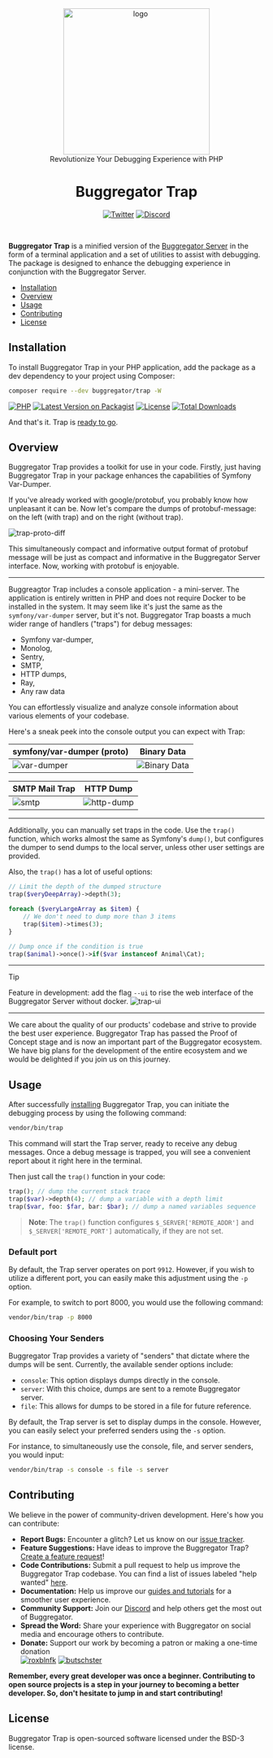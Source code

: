 <div align="center">
    <img alt="logo" src="https://github.com/buggregator/trap/assets/4152481/c53e7107-e1c5-48b9-9789-4a6bce9b903b" style="width: 3in" />
    <div>Revolutionize Your Debugging Experience with PHP</div>
</div>
<h1 align="center">Buggregator Trap</h1>

<div align="center">

[![Twitter](https://img.shields.io/badge/-Follow-black?style=flat-square&logo=X)](https://twitter.com/buggregator)
[![Discord](https://img.shields.io/discord/1172942458598985738?style=flat-square&logo=discord&color=0000ff)](https://discord.gg/qF3HpXhMEP)

</div>

<br />

**Buggregator Trap** is a minified version of the [Buggregator Server](https://github.com/buggregator/server)
in the form of a terminal application and a set of utilities to assist with debugging.
The package is designed to enhance the debugging experience in conjunction with the Buggregator Server.

- [Installation](#installation)
- [Overview](#overview)
- [Usage](#usage)
- [Contributing](#contributing)
- [License](#license)

## Installation

To install Buggregator Trap in your PHP application, add the package as a dev dependency
to your project using Composer:

```bash
composer require --dev buggregator/trap -W
```

[![PHP](https://img.shields.io/packagist/php-v/buggregator/trap.svg?style=flat-square&logo=php)](https://packagist.org/packages/buggregator/trap)
[![Latest Version on Packagist](https://img.shields.io/packagist/v/buggregator/trap.svg?style=flat-square&logo=packagist)](https://packagist.org/packages/buggregator/trap)
[![License](https://img.shields.io/packagist/l/buggregator/trap.svg?style=flat-square)](LICENSE.md)
[![Total Downloads](https://img.shields.io/packagist/dt/buggregator/trap.svg?style=flat-square)](https://packagist.org/packages/buggregator/trap)

And that's it. Trap is [ready to go](#usage).

## Overview

Buggregator Trap provides a toolkit for use in your code. Firstly, just having Buggregator Trap in your
package enhances the capabilities of Symfony Var-Dumper.

If you've already worked with google/protobuf, you probably know how unpleasant it can be.
Now let's compare the dumps of protobuf-message: on the left (with trap) and on the right (without trap).

![trap-proto-diff](https://github.com/buggregator/trap/assets/4152481/30662429-809e-422a-83c6-61d7d2788b18)

This simultaneously compact and informative output format of protobuf message will be just as compact
and informative in the Buggregator Server interface. Now, working with protobuf is enjoyable.

---

Buggreagtor Trap includes a console application - a mini-server.
The application is entirely written in PHP and does not require Docker to be installed in the system.
It may seem like it's just the same as the `symfony/var-dumper` server, but it's not.
Buggregator Trap boasts a much wider range of handlers ("traps") for debug messages:

- Symfony var-dumper,
- Monolog,
- Sentry,
- SMTP,
- HTTP dumps,
- Ray,
- Any raw data

You can effortlessly visualize and analyze console information about various elements of your codebase.

Here's a sneak peek into the console output you can expect with Trap:

| symfony/var-dumper (proto)                                                                             | Binary Data                                                                                             |
|--------------------------------------------------------------------------------------------------------|---------------------------------------------------------------------------------------------------------|
| ![var-dumper](https://github.com/buggregator/trap/assets/4152481/f4c855f5-87c4-4534-b72d-5b19d1aae0b0) | ![Binary Data](https://github.com/buggregator/trap/assets/4152481/cd8788ed-b10c-4b9a-b2e2-baa8912ea38d) |

| SMTP Mail Trap                                                                                   | HTTP Dump                                                                                         |
|--------------------------------------------------------------------------------------------------|---------------------------------------------------------------------------------------------------|
| ![smtp](https://github.com/buggregator/trap/assets/4152481/b11c4a7f-072a-4e66-b11d-9bbd3177bfe2) | ![http-dump](https://github.com/buggregator/trap/assets/4152481/48201ce6-7756-4402-8954-76a27489b632) |

---

Additionally, you can manually set traps in the code. Use the `trap()` function,
which works almost the same as Symfony's `dump()`, but configures the dumper to send dumps to the local server,
unless other user settings are provided.

Also, the `trap()` has a lot of useful options:

```php
// Limit the depth of the dumped structure
trap($veryDeepArray)->depth(3);

foreach ($veryLargeArray as $item) {
    // We don't need to dump more than 3 items
    trap($item)->times(3);
}

// Dump once if the condition is true
trap($animal)->once()->if($var instanceof Animal\Cat);
```

---

> [!TIP]
> Feature in development:
> add the flag `--ui` to rise the web interface of the Buggregator Server without docker.
![trap-ui](https://github.com/buggregator/trap/assets/4152481/1ccc2c85-2f81-4b62-8ae7-49ee76380674)
---

We care about the quality of our products' codebase and strive to provide the best user experience.
Buggregator Trap has passed the Proof of Concept stage and is now an important part of the Buggregator ecosystem.
We have big plans for the development of the entire ecosystem and we would be delighted if you join us on this journey.

## Usage

After successfully [installing](#installation) Buggregator Trap, you can initiate the debugging process by using the following command:

```bash
vendor/bin/trap
```

This command will start the Trap server, ready to receive any debug messages. Once a debug message is trapped, you will see a convenient report about it right here in the terminal.

Then just call the `trap()` function in your code:

```php
trap(); // dump the current stack trace
trap($var)->depth(4); // dump a variable with a depth limit
trap($var, foo: $far, bar: $bar); // dump a named variables sequence
```

> **Note**:
> The `trap()` function configures `$_SERVER['REMOTE_ADDR']` and `$_SERVER['REMOTE_PORT']` automatically,
> if they are not set.

### Default port

By default, the Trap server operates on port `9912`. However, if you wish to utilize a different port, you can easily
make this adjustment using the `-p` option.

For example, to switch to port 8000, you would use the following command:

```bash
vendor/bin/trap -p 8000
```

### Choosing Your Senders

Buggregator Trap provides a variety of "senders" that dictate where the dumps will be sent. Currently, the available
sender options include:

- `console`: This option displays dumps directly in the console.
- `server`: With this choice, dumps are sent to a remote Buggregator server.
- `file`: This allows for dumps to be stored in a file for future reference.

By default, the Trap server is set to display dumps in the console. However, you can easily select your preferred
senders using the `-s` option.

For instance, to simultaneously use the console, file, and server senders, you would input:

```bash
vendor/bin/trap -s console -s file -s server
```


## Contributing

We believe in the power of community-driven development. Here's how you can contribute:

- **Report Bugs:** Encounter a glitch? Let us know on our [issue tracker](https://github.com/buggregator/trap/issues).
- **Feature Suggestions:** Have ideas to improve the Buggregator Trap? [Create a feature request](https://github.com/buggregator/trap/issues)!
- **Code Contributions:** Submit a pull request to help us improve the Buggregator Trap codebase. You can find a list of
  issues labeled "help wanted" [here](https://github.com/buggregator/trap/issues?q=is%3Aopen+is%3Aissue+label%3A%22help+wanted%22).
- **Documentation:** Help us improve our [guides and tutorials](https://github.com/buggregator/docs/tree/master/docs) for a smoother user experience.
- **Community Support:** Join our [Discord](https://discord.gg/qF3HpXhMEP) and help others get the most out of Buggregator.
- **Spread the Word:** Share your experience with Buggregator on social media and encourage others to contribute. 
- **Donate:** Support our work by becoming a patron or making a one-time donation  
  [![roxblnfk](https://img.shields.io/endpoint.svg?url=https%3A%2F%2Fshieldsio-patreon.vercel.app%2Fapi%3Fusername%3Droxblnfk%26type%3Dpatrons&label=roxblnfk&style=flat-square)](https://patreon.com/roxblnfk)
  [![butschster](https://img.shields.io/endpoint.svg?url=https%3A%2F%2Fshieldsio-patreon.vercel.app%2Fapi%3Fusername%3Dbutschster%26type%3Dpatrons&label=butschster&style=flat-square)](https://patreon.com/butschster)

**Remember, every great developer was once a beginner. Contributing to open source projects is a step in your journey to
becoming a better developer. So, don't hesitate to jump in and start contributing!**


## License

Buggregator Trap is open-sourced software licensed under the BSD-3 license.




<!--

Quality badges:

[![Tests Status](https://img.shields.io/github/actions/workflow/status/buggregator/trap/testing.yml?label=tests&style=flat-square)](https://github.com/buggregator/trap/actions/workflows/testing.yml?query=workflow%3Atesting%3Amaster)
[![Dependency status](https://php.package.health/packages/buggregator/trap/dev-master/status.svg)](https://php.package.health/packages/buggregator/trap/dev-master)

# (tests coverage)
# (types coverage)
# (psalm level)
# (static analysis)
# (mutation)
# (scrutinizer score)
# (code style)
-->
